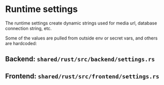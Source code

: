 # Runtime settings

The runtime settings create dynamic strings used for media url, database connection string, etc.

Some of the values are pulled from outside env or secret vars, and others are hardcoded:

## Backend: `shared/rust/src/backend/settings.rs`
## Frontend: `shared/rust/src/frontend/settings.rs`